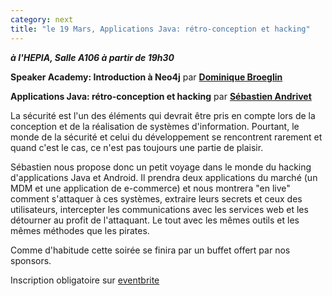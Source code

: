 ```yaml
---
category: next
title: "le 19 Mars, Applications Java: rétro-conception et hacking"
---
```

***à l'HEPIA, Salle A106 à partir de 19h30***

**Speaker Academy: Introduction à Neo4j** par **[Dominique Broeglin](/jug/speakers.html?key=dominiquebroeglin)** 

**Applications Java: rétro-conception et hacking** par **[Sébastien Andrivet](/jug/speakers.html?key=sebastienandrivet)**

La sécurité est l'un des éléments qui devrait être pris en compte lors de la conception et de la réalisation de systèmes d'information.
Pourtant, le monde de la sécurité et celui du développement se rencontrent rarement et quand c'est le cas, ce n'est pas toujours une partie de plaisir.

Sébastien nous propose donc un petit voyage dans le monde du hacking d'applications Java et Android.
Il prendra deux applications du marché (un MDM et une application de e-commerce) et nous montrera "en live" comment s'attaquer à ces systèmes,
extraire leurs secrets et ceux des utilisateurs, intercepter les communications avec les services web et les détourner au profit de l'attaquant.
Le tout avec les mêmes outils et les mêmes méthodes que les pirates.


Comme d'habitude cette soirée se finira par un buffet offert par nos sponsors.

Inscription obligatoire sur [eventbrite](http://www.eventbrite.com/event/5735378672) 
